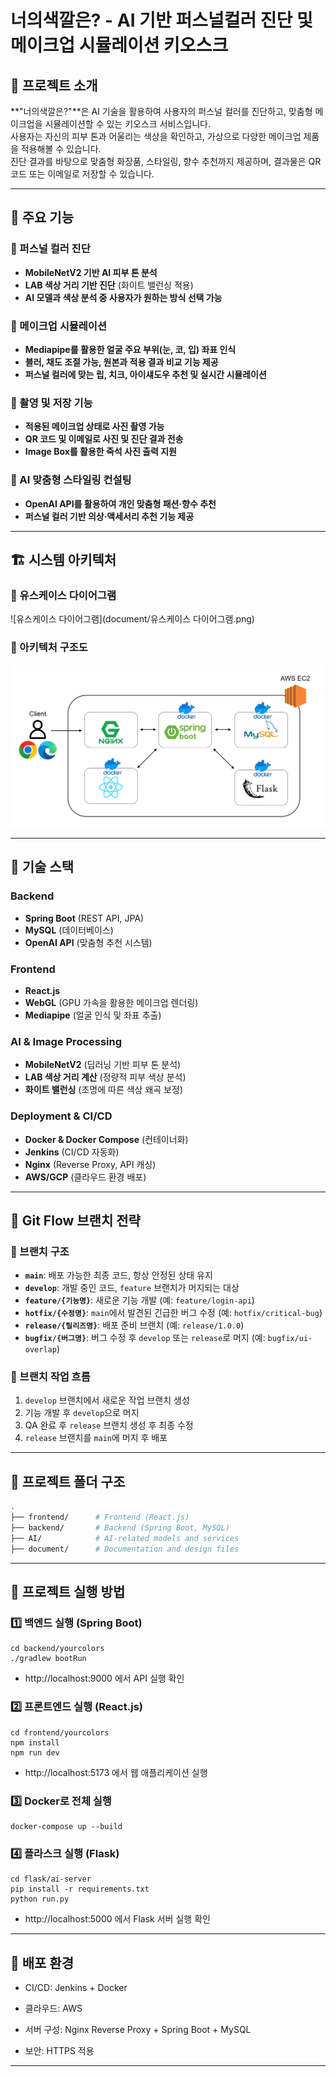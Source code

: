 # 너의색깔은? - AI 기반 퍼스널컬러 진단 및 메이크업 시뮬레이션 키오스크  

## 📌 프로젝트 소개  
**"너의색깔은?"**은 AI 기술을 활용하여 사용자의 퍼스널 컬러를 진단하고, 맞춤형 메이크업을 시뮬레이션할 수 있는 키오스크 서비스입니다.  
사용자는 자신의 피부 톤과 어울리는 색상을 확인하고, 가상으로 다양한 메이크업 제품을 적용해볼 수 있습니다.  
진단 결과를 바탕으로 맞춤형 화장품, 스타일링, 향수 추천까지 제공하며, 결과물은 QR 코드 또는 이메일로 저장할 수 있습니다.  

---

## 🎯 주요 기능  

### 🔹 퍼스널 컬러 진단  
- **MobileNetV2 기반 AI 피부 톤 분석**  
- **LAB 색상 거리 기반 진단** (화이트 밸런싱 적용)  
- **AI 모델과 색상 분석 중 사용자가 원하는 방식 선택 가능**  

### 🔹 메이크업 시뮬레이션  
- **Mediapipe를 활용한 얼굴 주요 부위(눈, 코, 입) 좌표 인식**  
- **블러, 채도 조절 가능, 원본과 적용 결과 비교 기능 제공**  
- **퍼스널 컬러에 맞는 립, 치크, 아이섀도우 추천 및 실시간 시뮬레이션**  

### 🔹 촬영 및 저장 기능  
- **적용된 메이크업 상태로 사진 촬영 가능**  
- **QR 코드 및 이메일로 사진 및 진단 결과 전송**  
- **Image Box를 활용한 즉석 사진 출력 지원**  

### 🔹 AI 맞춤형 스타일링 컨설팅  
- **OpenAI API를 활용하여 개인 맞춤형 패션·향수 추천**  
- **퍼스널 컬러 기반 의상·액세서리 추천 기능 제공**  

---

## 🏗️ 시스템 아키텍처  

### 📌 유스케이스 다이어그램  
![유스케이스 다이어그램](document/유스케이스 다이어그램.png)  

### 📌 아키텍처 구조도  
![아키텍처 구조도](document/시스템아키텍처구조도.png)  

---

## 🚀 기술 스택  

### **Backend**
- **Spring Boot** (REST API, JPA)
- **MySQL** (데이터베이스)
- **OpenAI API** (맞춤형 추천 시스템)

### **Frontend**
- **React.js** 
- **WebGL** (GPU 가속을 활용한 메이크업 렌더링)
- **Mediapipe** (얼굴 인식 및 좌표 추출)

### **AI & Image Processing**
- **MobileNetV2** (딥러닝 기반 피부 톤 분석)
- **LAB 색상 거리 계산** (정량적 피부 색상 분석)
- **화이트 밸런싱** (조명에 따른 색상 왜곡 보정)

### **Deployment & CI/CD**
- **Docker & Docker Compose** (컨테이너화)
- **Jenkins** (CI/CD 자동화)
- **Nginx** (Reverse Proxy, API 캐싱)
- **AWS/GCP** (클라우드 환경 배포)

---

## 📌 Git Flow 브랜치 전략  

### 🔹 브랜치 구조  
- **`main`**: 배포 가능한 최종 코드, 항상 안정된 상태 유지  
- **`develop`**: 개발 중인 코드, `feature` 브랜치가 머지되는 대상  
- **`feature/{기능명}`**: 새로운 기능 개발 (예: `feature/login-api`)  
- **`hotfix/{수정명}`**: `main`에서 발견된 긴급한 버그 수정 (예: `hotfix/critical-bug`)  
- **`release/{릴리즈명}`**: 배포 준비 브랜치 (예: `release/1.0.0`)  
- **`bugfix/{버그명}`**: 버그 수정 후 `develop` 또는 `release`로 머지 (예: `bugfix/ui-overlap`)  

### 🔹 브랜치 작업 흐름  
1. `develop` 브랜치에서 새로운 작업 브랜치 생성  
2. 기능 개발 후 `develop`으로 머지  
3. QA 완료 후 `release` 브랜치 생성 후 최종 수정  
4. `release` 브랜치를 `main`에 머지 후 배포  

---

## 📂 프로젝트 폴더 구조  
```bash
.
├── frontend/      # Frontend (React.js)
├── backend/       # Backend (Spring Boot, MySQL)
├── AI/            # AI-related models and services
├── document/      # Documentation and design files
```
---

## 🚀 프로젝트 실행 방법
### 1️⃣ 백엔드 실행 (Spring Boot)
```
cd backend/yourcolors
./gradlew bootRun
```
- http://localhost:9000 에서 API 실행 확인

### 2️⃣ 프론트엔드 실행 (React.js)
```
cd frontend/yourcolors
npm install
npm run dev
```
- http://localhost:5173 에서 웹 애플리케이션 실행

### 3️⃣ Docker로 전체 실행
```
docker-compose up --build
```

### 4️⃣ 플라스크 실행 (Flask)
```
cd flask/ai-server
pip install -r requirements.txt
python run.py
```
- http://localhost:5000 에서 Flask 서버 실행 확인
---
## 📌 배포 환경
- CI/CD: Jenkins + Docker

- 클라우드: AWS

- 서버 구성: Nginx Reverse Proxy + Spring Boot + MySQL

- 보안: HTTPS 적용
---
